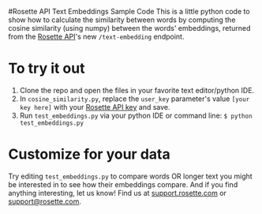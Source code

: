 #Rosette API Text Embeddings Sample Code
This is a little python code to show how to calculate the similarity between words by computing the cosine similarity (using numpy) between the words' embeddings, returned from the [Rosette API](https://developer.rosette.com/)'s new `/text-embedding` endpoint.

# To try it out
1. Clone the repo and open the files in your favorite text editor/python IDE.
2. In `cosine_similarity.py`, replace the `user_key` parameter's value `[your key here]` with your [Rosette API key](https://developer.rosette.com/admin/applications) and save.
3. Run `test_embeddings.py` via your python IDE or command line:
  `$ python test_embeddings.py`

# Customize for your data
Try editing `test_embeddings.py` to compare words OR longer text you might be interested in to see how their embeddings compare. And if you find anything interesting, let us know! Find us at [support.rosette.com](https://support.rosette.com/hc/en-us) or support@rosette.com.

